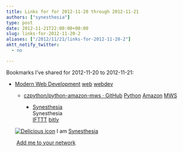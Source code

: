 ```yaml
---
title: Links for for 2012-11-20 through 2012-11-21
authors: ["synesthesia"]
type: post
date: 2012-11-21T22:00:00+00:00
slug: links-for-2012-11-20-2 
aliases: ["/2012/11/21/links-for-2012-11-20-2"]
aktt_notify_twitter:
  - no

---
```

Bookmarks I&#8217;ve shared for 2012-11-20 to 2012-11-21:

  * [Modern Web Development][1] 
    [web][2] [webdev][3] </li> 
    
      * [czpython/python-amazon-mws &middot; GitHub][4] 
        [Python][5] [Amazon][6] [MWS][7] </li> 
        
          * [Synesthesia][8]  
            Synesthesia  
            [IFTTT][9] [bitly][10] </ul> 
        
        <p class="deliciouslink">
          <a href="https://del.icio.us/synesthesia" title="See all my bookmarks on del.icio.us"><img src="https://www.synesthesia.co.uk/images/deliciousicon.jpg" alt="Delicious icon" /></a>&nbsp;I am <a href="https://del.icio.us/synesthesia" title="See all my bookmarks on del.icio.us">Synesthesia</a>
        </p>
        
        <p class="deliciouslink">
          <a href="https://del.icio.us/network?add=synesthesia" title="Add me to your del.icio.us network"><img src="https://www.synesthesia.co.uk/images/add.gif" alt="" /></a>&nbsp;<a href="https://del.icio.us/network?add=synesthesia" title="Add me to your del.icio.us network">Add me to your network</a>
        </p>

 [1]: https://jtaby.com/2012/04/23/modern-web-development-part-1.html
 [2]: https://www.delicious.com/synesthesia/web
 [3]: https://www.delicious.com/synesthesia/webdev
 [4]: https://github.com/czpython/python-amazon-mws
 [5]: https://www.delicious.com/synesthesia/Python
 [6]: https://www.delicious.com/synesthesia/Amazon
 [7]: https://www.delicious.com/synesthesia/MWS
 [8]: https://www.synesthesia.co.uk/blog/archives/2012/11/20/links-for-2012-11-20/
 [9]: https://www.delicious.com/synesthesia/IFTTT
 [10]: https://www.delicious.com/synesthesia/bitly